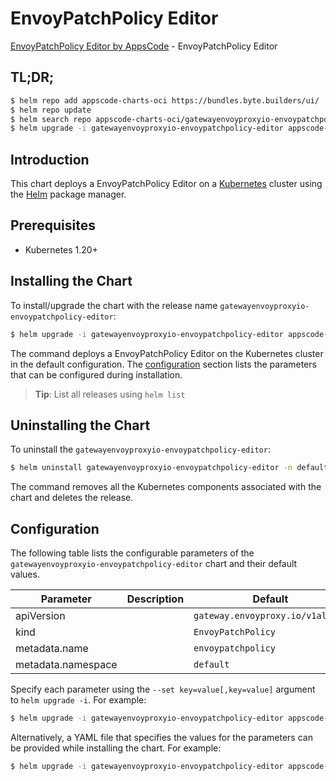 # EnvoyPatchPolicy Editor

[EnvoyPatchPolicy Editor by AppsCode](https://byte.builders) - EnvoyPatchPolicy Editor

## TL;DR;

```bash
$ helm repo add appscode-charts-oci https://bundles.byte.builders/ui/
$ helm repo update
$ helm search repo appscode-charts-oci/gatewayenvoyproxyio-envoypatchpolicy-editor --version=v0.4.19
$ helm upgrade -i gatewayenvoyproxyio-envoypatchpolicy-editor appscode-charts-oci/gatewayenvoyproxyio-envoypatchpolicy-editor -n default --create-namespace --version=v0.4.19
```

## Introduction

This chart deploys a EnvoyPatchPolicy Editor on a [Kubernetes](http://kubernetes.io) cluster using the [Helm](https://helm.sh) package manager.

## Prerequisites

- Kubernetes 1.20+

## Installing the Chart

To install/upgrade the chart with the release name `gatewayenvoyproxyio-envoypatchpolicy-editor`:

```bash
$ helm upgrade -i gatewayenvoyproxyio-envoypatchpolicy-editor appscode-charts-oci/gatewayenvoyproxyio-envoypatchpolicy-editor -n default --create-namespace --version=v0.4.19
```

The command deploys a EnvoyPatchPolicy Editor on the Kubernetes cluster in the default configuration. The [configuration](#configuration) section lists the parameters that can be configured during installation.

> **Tip**: List all releases using `helm list`

## Uninstalling the Chart

To uninstall the `gatewayenvoyproxyio-envoypatchpolicy-editor`:

```bash
$ helm uninstall gatewayenvoyproxyio-envoypatchpolicy-editor -n default
```

The command removes all the Kubernetes components associated with the chart and deletes the release.

## Configuration

The following table lists the configurable parameters of the `gatewayenvoyproxyio-envoypatchpolicy-editor` chart and their default values.

|     Parameter      | Description |                   Default                   |
|--------------------|-------------|---------------------------------------------|
| apiVersion         |             | <code>gateway.envoyproxy.io/v1alpha1</code> |
| kind               |             | <code>EnvoyPatchPolicy</code>               |
| metadata.name      |             | <code>envoypatchpolicy</code>               |
| metadata.namespace |             | <code>default</code>                        |


Specify each parameter using the `--set key=value[,key=value]` argument to `helm upgrade -i`. For example:

```bash
$ helm upgrade -i gatewayenvoyproxyio-envoypatchpolicy-editor appscode-charts-oci/gatewayenvoyproxyio-envoypatchpolicy-editor -n default --create-namespace --version=v0.4.19 --set apiVersion=gateway.envoyproxy.io/v1alpha1
```

Alternatively, a YAML file that specifies the values for the parameters can be provided while
installing the chart. For example:

```bash
$ helm upgrade -i gatewayenvoyproxyio-envoypatchpolicy-editor appscode-charts-oci/gatewayenvoyproxyio-envoypatchpolicy-editor -n default --create-namespace --version=v0.4.19 --values values.yaml
```
